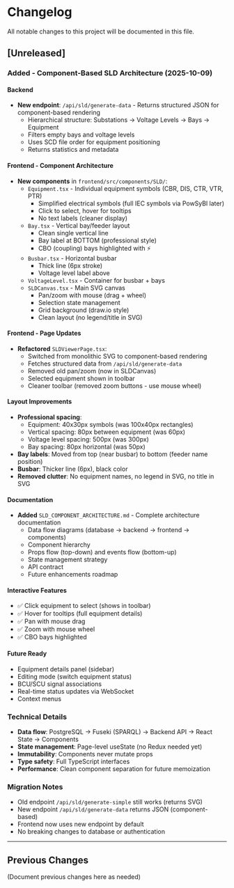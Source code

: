 # Changelog

All notable changes to this project will be documented in this file.

## [Unreleased]

### Added - Component-Based SLD Architecture (2025-10-09)

#### Backend
- **New endpoint**: `/api/sld/generate-data` - Returns structured JSON for component-based rendering
  - Hierarchical structure: Substations → Voltage Levels → Bays → Equipment
  - Filters empty bays and voltage levels
  - Uses SCD file order for equipment positioning
  - Returns statistics and metadata

#### Frontend - Component Architecture
- **New components** in `frontend/src/components/SLD/`:
  - `Equipment.tsx` - Individual equipment symbols (CBR, DIS, CTR, VTR, PTR)
    - Simplified electrical symbols (full IEC symbols via PowSyBl later)
    - Click to select, hover for tooltips
    - No text labels (cleaner display)
  - `Bay.tsx` - Vertical bay/feeder layout
    - Clean single vertical line
    - Bay label at BOTTOM (professional style)
    - CBO (coupling) bays highlighted with ⚡
  - `Busbar.tsx` - Horizontal busbar
    - Thick line (6px stroke)
    - Voltage level label above
  - `VoltageLevel.tsx` - Container for busbar + bays
  - `SLDCanvas.tsx` - Main SVG canvas
    - Pan/zoom with mouse (drag + wheel)
    - Selection state management
    - Grid background (draw.io style)
    - Clean layout (no legend/title in SVG)

#### Frontend - Page Updates
- **Refactored** `SLDViewerPage.tsx`:
  - Switched from monolithic SVG to component-based rendering
  - Fetches structured data from `/api/sld/generate-data`
  - Removed old pan/zoom (now in SLDCanvas)
  - Selected equipment shown in toolbar
  - Cleaner toolbar (removed zoom buttons - use mouse wheel)

#### Layout Improvements
- **Professional spacing**:
  - Equipment: 40x30px symbols (was 100x40px rectangles)
  - Vertical spacing: 80px between equipment (was 60px)
  - Voltage level spacing: 500px (was 300px)
  - Bay spacing: 80px horizontal (was 50px)
- **Bay labels**: Moved from top (near busbar) to bottom (feeder name position)
- **Busbar**: Thicker line (6px), black color
- **Removed clutter**: No equipment names, no legend in SVG, no title in SVG

#### Documentation
- **Added** `SLD_COMPONENT_ARCHITECTURE.md` - Complete architecture documentation
  - Data flow diagrams (database → backend → frontend → components)
  - Component hierarchy
  - Props flow (top-down) and events flow (bottom-up)
  - State management strategy
  - API contract
  - Future enhancements roadmap

#### Interactive Features
- ✅ Click equipment to select (shows in toolbar)
- ✅ Hover for tooltips (full equipment details)
- ✅ Pan with mouse drag
- ✅ Zoom with mouse wheel
- ✅ CBO bays highlighted

#### Future Ready
- Equipment details panel (sidebar)
- Editing mode (switch equipment status)
- BCU/SCU signal associations
- Real-time status updates via WebSocket
- Context menus

### Technical Details
- **Data flow**: PostgreSQL → Fuseki (SPARQL) → Backend API → React State → Components
- **State management**: Page-level useState (no Redux needed yet)
- **Immutability**: Components never mutate props
- **Type safety**: Full TypeScript interfaces
- **Performance**: Clean component separation for future memoization

### Migration Notes
- Old endpoint `/api/sld/generate-simple` still works (returns SVG)
- New endpoint `/api/sld/generate-data` returns JSON (component-based)
- Frontend now uses new endpoint by default
- No breaking changes to database or authentication

---

## Previous Changes
(Document previous changes here as needed)
